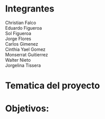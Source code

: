 # Integrantes


Christian Falco  
Eduardo Figueroa  
Sol Figueroa  
Jorge Flores  
Carlos Gimenez  
Cinthia Yael Gomez  
Monserrat Guitierrez  
Walter Nieto  
Jorgelina Tissera  


# Tematica del proyecto


# Objetivos:
